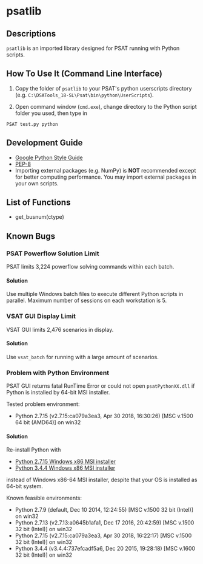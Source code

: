 # psatlib

## Descriptions
`psatlib` is an imported library designed for PSAT running with Python scripts.


## How To Use It (Command Line Interface)
1. Copy the folder of `psatlib` to your PSAT's python userscripts directory (e.g. `C:\DSATools_18-SL\Psat\bin\python\UserScripts`).

2. Open command window (`cmd.exe`), change directory to the Python script folder you used, then type in

```
PSAT test.py python
```


## Development Guide
* [Google Python Style Guide](https://google.github.io/styleguide/pyguide.html)
* [PEP-8](https://www.python.org/dev/peps/pep-0008/)
* Importing external packages (e.g. NumPy) is **NOT** recommended except for better computing performance. You may import external packages in your own scripts.


## List of Functions
* get_busnum(ctype)

## Known Bugs

### PSAT Powerflow Solution Limit
PSAT limits 3,224 powerflow solving commands within each batch.

#### Solution
Use multiple Windows batch files to execute different Python scripts in parallel. Maximum number of sessions on each workstation is 5.

### VSAT GUI Display Limit
VSAT GUI limits 2,476 scenarios in display. 

#### Solution
Use `vsat_batch` for running with a large amount of scenarios.


### Problem with Python Environment
PSAT GUI returns fatal RunTime Error or could not open `psatPythonXX.dll` if Python is installed by 64-bit MSI installer.

Tested problem environment:
* Python 2.7.15 (v2.7.15:ca079a3ea3, Apr 30 2018, 16:30:26) [MSC v.1500 64 bit (AMD64)] on win32 


#### Solution
Re-install Python with 

* [Python 2.7.15 Windows x86 MSI installer](https://www.python.org/ftp/python/2.7.15/python-2.7.15.msi) 
* [Python 3.4.4 Windows x86 MSI installer](https://www.python.org/ftp/python/3.4.4/python-3.4.4.msi)

instead of Windows x86-64 MSI installer, despite that your OS is installed as 64-bit system.

Known feasible environments:
* Python 2.7.9  (default, Dec 10 2014, 12:24:55) [MSC v.1500 32 bit (Intel)] on win32 
* Python 2.7.13 (v2.7.13:a0645b1afa1, Dec 17 2016, 20:42:59) [MSC v.1500 32 bit (Intel)] on win32 
* Python 2.7.15 (v2.7.15:ca079a3ea3, Apr 30 2018, 16:22:17) [MSC v.1500 32 bit (Intel)] on win32 
* Python 3.4.4  (v3.4.4:737efcadf5a6, Dec 20 2015, 19:28:18) [MSC v.1600 32 bit (Intel)] on win32 
